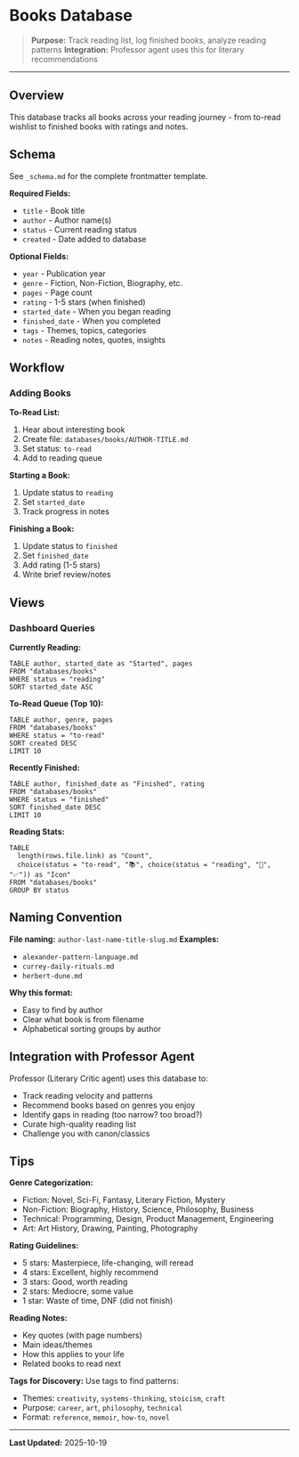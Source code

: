 # Books Database

> **Purpose:** Track reading list, log finished books, analyze reading patterns
> **Integration:** Professor agent uses this for literary recommendations

---

## Overview

This database tracks all books across your reading journey - from to-read wishlist to finished books with ratings and notes.

## Schema

See `_schema.md` for the complete frontmatter template.

**Required Fields:**
- `title` - Book title
- `author` - Author name(s)
- `status` - Current reading status
- `created` - Date added to database

**Optional Fields:**
- `year` - Publication year
- `genre` - Fiction, Non-Fiction, Biography, etc.
- `pages` - Page count
- `rating` - 1-5 stars (when finished)
- `started_date` - When you began reading
- `finished_date` - When you completed
- `tags` - Themes, topics, categories
- `notes` - Reading notes, quotes, insights

## Workflow

### Adding Books

**To-Read List:**
1. Hear about interesting book
2. Create file: `databases/books/AUTHOR-TITLE.md`
3. Set status: `to-read`
4. Add to reading queue

**Starting a Book:**
1. Update status to `reading`
2. Set `started_date`
3. Track progress in notes

**Finishing a Book:**
1. Update status to `finished`
2. Set `finished_date`
3. Add rating (1-5 stars)
4. Write brief review/notes

## Views

### Dashboard Queries

**Currently Reading:**
```dataview
TABLE author, started_date as "Started", pages
FROM "databases/books"
WHERE status = "reading"
SORT started_date ASC
```

**To-Read Queue (Top 10):**
```dataview
TABLE author, genre, pages
FROM "databases/books"
WHERE status = "to-read"
SORT created DESC
LIMIT 10
```

**Recently Finished:**
```dataview
TABLE author, finished_date as "Finished", rating
FROM "databases/books"
WHERE status = "finished"
SORT finished_date DESC
LIMIT 10
```

**Reading Stats:**
```dataview
TABLE
  length(rows.file.link) as "Count",
  choice(status = "to-read", "📚", choice(status = "reading", "📖", "✅")) as "Icon"
FROM "databases/books"
GROUP BY status
```

## Naming Convention

**File naming:** `author-last-name-title-slug.md`
**Examples:**
- `alexander-pattern-language.md`
- `currey-daily-rituals.md`
- `herbert-dune.md`

**Why this format:**
- Easy to find by author
- Clear what book is from filename
- Alphabetical sorting groups by author

## Integration with Professor Agent

Professor (Literary Critic agent) uses this database to:
- Track reading velocity and patterns
- Recommend books based on genres you enjoy
- Identify gaps in reading (too narrow? too broad?)
- Curate high-quality reading list
- Challenge you with canon/classics

## Tips

**Genre Categorization:**
- Fiction: Novel, Sci-Fi, Fantasy, Literary Fiction, Mystery
- Non-Fiction: Biography, History, Science, Philosophy, Business
- Technical: Programming, Design, Product Management, Engineering
- Art: Art History, Drawing, Painting, Photography

**Rating Guidelines:**
- 5 stars: Masterpiece, life-changing, will reread
- 4 stars: Excellent, highly recommend
- 3 stars: Good, worth reading
- 2 stars: Mediocre, some value
- 1 star: Waste of time, DNF (did not finish)

**Reading Notes:**
- Key quotes (with page numbers)
- Main ideas/themes
- How this applies to your life
- Related books to read next

**Tags for Discovery:**
Use tags to find patterns:
- Themes: `creativity`, `systems-thinking`, `stoicism`, `craft`
- Purpose: `career`, `art`, `philosophy`, `technical`
- Format: `reference`, `memoir`, `how-to`, `novel`

---

**Last Updated:** 2025-10-19
